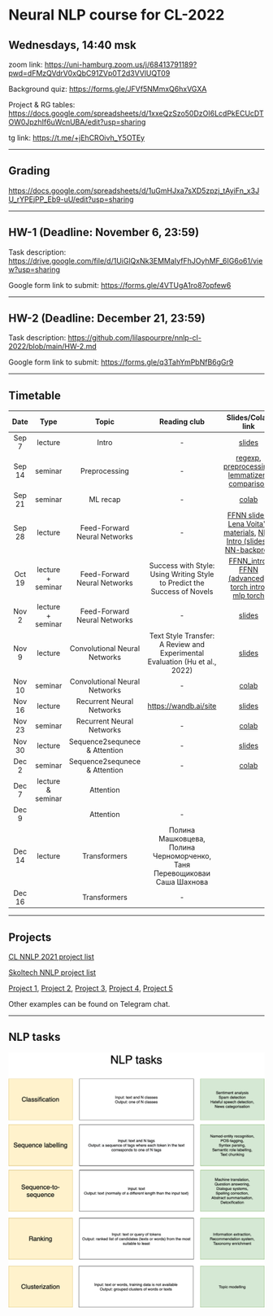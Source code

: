 # Neural NLP course for CL-2022

## Wednesdays, 14:40 msk

zoom link: https://uni-hamburg.zoom.us/j/68413791189?pwd=dFMzQVdrV0xQbC91ZVp0T2d3VVlUQT09

Background quiz: https://forms.gle/JFVf5NMmxQ6hxVGXA

Project & RG tables: https://docs.google.com/spreadsheets/d/1xxeQzSzo50DzOI6LcdPkECUcDTOW0JpzhIf6uWcnUBA/edit?usp=sharing

tg link: https://t.me/+jEhCROivh_Y5OTEy

__________________________________________

## Grading

https://docs.google.com/spreadsheets/d/1uGmHJxa7sXD5zpzj_tAyiFn_x3JU_rYPEjPP_Eb9-uU/edit?usp=sharing

__________________________________________

## HW-1 (Deadline: November 6, 23:59)

Task description: https://drive.google.com/file/d/1UiGlQxNk3EMMaIyfFhJOyhMF_6IG6o61/view?usp=sharing

Google form link to submit: https://forms.gle/4VTUgA1ro87opfew6 

__________________________________________

## HW-2 (Deadline: December 21, 23:59)

Task description: https://github.com/lilaspourpre/nnlp-cl-2022/blob/main/HW-2.md

Google form link to submit: https://forms.gle/q3TahYmPbNfB6gGr9 

__________________________________________

## Timetable

| Date | Type | Topic | Reading club | Slides/Colab link | Video | Additional links | Session recording |
|:---:|:---:|:---:|:---:|:---:|:---:|:---:|:---:|
| Sep 7 | lecture | Intro | - | [slides](https://github.com/lilaspourpre/nlp-cl-2022/blob/main/lecture_slides/01-intro_2022.pdf) | - | - | https://youtu.be/kHt6CAyvkxU |
| Sep 14 | seminar | Preprocessing | - | [regexp](https://colab.research.google.com/drive/1NUNyYrjIkJD4uprHGGpJxdFHUPry6s_y?usp=sharing), [preprocessing](https://colab.research.google.com/drive/1NcOhoAkyDBzftNpIFTgoi9BFDan4a_M4?usp=sharing), [lemmatizers comparison](https://colab.research.google.com/drive/1klTnqX5RNnwlC83Ooad4uPK3vqfF7bIc?usp=sharing) | - | - | https://youtu.be/cGuymVVUje4 |
| Sep 21 | seminar | ML recap | - | [colab](https://colab.research.google.com/drive/1f9y9jj_kH4uN_lD1ec64DjZWknlyU9JF?usp=sharing) | https://www.youtube.com/watch?v=SZkrxWhI5qM | https://www.youtube.com/playlist?list=PLJOzdkh8T5krxc4HsHbB8g8f0hu7973fK | https://youtu.be/JyY2nvzS3ws |
| Sep 28 | lecture | Feed-Forward Neural Networks | - | [FFNN slides](https://drive.google.com/file/d/1bsUByH-y0lMUb2ui00fn6Z1PE2LD_PdK/view?usp=sharing), [Lena Voita's materials](https://lena-voita.github.io/nlp_course/text_classification.html), [NN-Intro (slides)](https://github.com/hse-ds/iad-deep-learning/blob/master/2022/lectures/lecture01-intro.pdf), [NN-backprop](https://github.com/hse-ds/iad-deep-learning/blob/master/2021/lectures/lecture02-convnets.pdf) | [part-1](https://box.skoltech.ru/index.php/s/xMc8OXWBbp3kEzm/download?path=%2F&files=lecture-2-lr-and-ffnn-part-1.mp4), [part-2](https://box.skoltech.ru/index.php/s/xMc8OXWBbp3kEzm/download?path=%2F&files=lecture-2-lr-and-ffnn-part-2.mp4)| [What is a Neural Network?](https://youtu.be/aircAruvnKk), [NN-Intro](https://www.youtube.com/watch?v=-VH7bIoxYp8), [NN-backprop](https://youtu.be/2fPB3Je7E98), [MLP intro](https://www.youtube.com/watch?v=lFh6kKYiaZw), [word embeddings](https://youtu.be/InwNEwh6DYk), [MLP forward](https://www.youtube.com/watch?v=4BSupItpCnU&feature=youtu.be), [MLP backward](https://www.youtube.com/watch?v=85hFCYYTsdI&feature=youtu.be) | https://youtu.be/b5Kha36QYNs |
| Oct 19 | lecture + seminar | Feed-Forward Neural Networks | Success with Style: Using Writing Style to Predict the Success of Novels | [FFNN_intro](https://github.com/daria-sa/NNmethods_ba_hse21-22/blob/main/02_NN_intro.ipynb), [FFNN (advanced)](https://colab.research.google.com/drive/18diilT4oic0KOVYTROYizvc8A53eA1pn?usp=sharing), [torch intro](https://github.com/daria-sa/NNmethods_ba_hse21-22/blob/main/04_torch_intro.ipynb), [mlp torch](https://github.com/daria-sa/NNmethods_ba_hse21-22/blob/main/7_mlp_torch.ipynb) | [torch tensors](https://youtu.be/HQyx8vK1S4A), [torch dataset](https://youtu.be/s9WPMP8CXnI), [torch linear model](https://youtu.be/52Ky4PP1kmg) |
| Nov 2 | lecture + seminar | Feed-Forward Neural Networks | - | [slides](https://drive.google.com/file/d/1i9Ts8pgLvPCx32kFuSWBsPNhCL0ZpYta/view?usp=sharing) | || https://youtu.be/sUsWE1M-X7c |
| Nov 9 | lecture | Convolutional Neural Networks | Text Style Transfer: A Review and Experimental Evaluation (Hu et al., 2022) | [slides](https://docs.google.com/presentation/d/1L0owr3BmqTHx77Pbo5T0BdowYpVEz_FC/edit?usp=sharing&ouid=113272283531070392641&rtpof=true&sd=true) || | https://youtu.be/V7YNOAg6Jds |
| Nov 10 | seminar | Convolutional Neural Networks | - | [colab](https://colab.research.google.com/drive/1BGUA1UAVLWTp_A6KJiI8ricUuxj1UUqW?usp=sharing) | | | https://youtu.be/hUBixuQ0-xc |
| Nov 16 | lecture | Recurrent Neural Networks | https://wandb.ai/site | [slides](https://docs.google.com/presentation/d/1MEUJ88P9SBjn7Ig8uE63TBJfOmgsRgKZ/edit?usp=sharing&ouid=113272283531070392641&rtpof=true&sd=true) | | | https://youtu.be/5ptSNvOhA5Q |
| Nov 23 | seminar | Recurrent Neural Networks | - | [colab](https://colab.research.google.com/drive/1hl6zZbhwHpehLlaNf-OLSrufOWI4_L7B?usp=sharing)| |
| Nov 30 | lecture | Sequence2sequnece & Attention | -| [slides](https://docs.google.com/presentation/d/1-3IJfs7qnnu2CuhipXFqv3F7oPZIQjPJZdUXI9pq0-o/edit?usp=sharing) | |
| Dec 2| seminar | Sequence2sequnece & Attention | - | [colab](https://colab.research.google.com/drive/1S8Drqj0vhrV2pjEk74uvoXgUkQ18FMth?usp=sharing) | | | https://youtu.be/JFID5zq3GHk |
| Dec 7| lecture & seminar | Attention |   | | | | https://youtu.be/TR_9R-mMPTg |
| Dec 9|  | Attention | - | | |
| Dec 14| lecture | Transformers | Полина Машковцева, Полина Черноморченко, Таня Перевощиковаи Саша Шахнова | | |
| Dec 16|  | Transformers | - | | |

__________________________________________

## Projects

[CL NNLP 2021 project list](https://docs.google.com/spreadsheets/d/1Ns9NMCW8BHQ65jd0_AeuInYQQdv3G7l7UWzospj9f60/edit#gid=1836570811)

[Skoltech NNLP project list](https://docs.google.com/spreadsheets/d/1Lj8e0ad0fynhipcmAWb_xYCfbRQzWaWdq9M2fdlxZaM/edit?usp=sharing)

[Project 1](https://github.com/roguLINA/NNLP_project), [Project 2](https://drive.google.com/file/d/1v6VQ2HII5HI8drTnjTm7ByXGXI1nSjj7/view?usp=sharing), [Project 3](https://drive.google.com/drive/folders/1NWRl0qbgmmCNGDk9rbvnvIlZ_uoQw6-Y?usp=sharing), [Project 4](https://drive.google.com/file/d/1dyH981W9LGhwpKRd22NuOiutpwPKQsmu/view?usp=sharing), [Project 5](https://drive.google.com/file/d/1DmW2DAGenjs1ssL3XdntRNV8D1oVuhfz/view?usp=sharing)

Other examples can be found on Telegram chat.

__________________________________________

## NLP tasks

![](lecture_slides/nlp_tasks.png)
